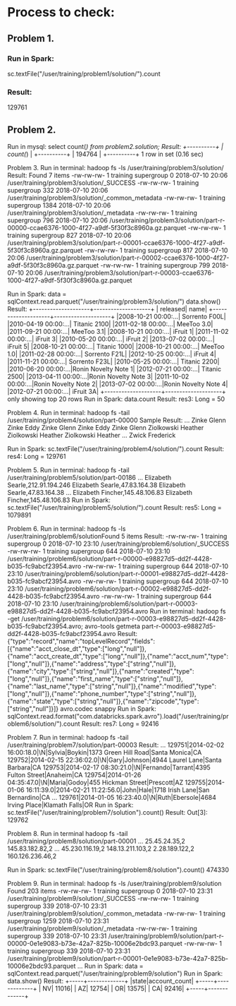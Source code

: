 # Process to check:

## Problem 1.
### Run in Spark: 
sc.textFile("/user/training/problem1/solution/").count
### Result: 
129761

## Problem 2. 
Run in mysql: select count(*) from problem2.solution;
Result:
+----------+
| count(*) |
+----------+
|   194764 |
+----------+
1 row in set (0.16 sec)

Problem 3.
Run in terminal: hadoop fs -ls /user/training/problem3/solution/
Result:
Found 7 items
-rw-rw-rw-   1 training supergroup          0 2018-07-10 20:06 /user/training/problem3/solution/_SUCCESS
-rw-rw-rw-   1 training supergroup        332 2018-07-10 20:06 /user/training/problem3/solution/_common_metadata
-rw-rw-rw-   1 training supergroup       1384 2018-07-10 20:06 /user/training/problem3/solution/_metadata
-rw-rw-rw-   1 training supergroup        796 2018-07-10 20:06 /user/training/problem3/solution/part-r-00000-ccae6376-1000-4f27-a9df-5f30f3c8960a.gz.parquet
-rw-rw-rw-   1 training supergroup        827 2018-07-10 20:06 /user/training/problem3/solution/part-r-00001-ccae6376-1000-4f27-a9df-5f30f3c8960a.gz.parquet
-rw-rw-rw-   1 training supergroup        817 2018-07-10 20:06 /user/training/problem3/solution/part-r-00002-ccae6376-1000-4f27-a9df-5f30f3c8960a.gz.parquet
-rw-rw-rw-   1 training supergroup        799 2018-07-10 20:06 /user/training/problem3/solution/part-r-00003-ccae6376-1000-4f27-a9df-5f30f3c8960a.gz.parquet

Run in Spark:
data = sqlContext.read.parquet("/user/training/problem3/solution/")
data.show()
Result:
+--------------------+--------------------+
|            released|                name|
+--------------------+--------------------+
|2008-10-21 00:00:...|       Sorrento F00L|
|2010-04-19 00:00:...|        Titanic 2100|
|2011-02-18 00:00:...|          MeeToo 3.0|
|2011-09-21 00:00:...|          MeeToo 3.1|
|2008-10-21 00:00:...|            iFruit 1|
|2011-11-02 00:00:...|            iFruit 3|
|2010-05-20 00:00:...|            iFruit 2|
|2013-07-02 00:00:...|            iFruit 5|
|2008-10-21 00:00:...|        Titanic 1000|
|2008-10-21 00:00:...|          MeeToo 1.0|
|2011-02-28 00:00:...|       Sorrento F21L|
|2012-10-25 00:00:...|            iFruit 4|
|2011-11-21 00:00:...|       Sorrento F23L|
|2010-05-25 00:00:...|        Titanic 2200|
|2010-06-20 00:00:...|Ronin Novelty Note 1|
|2012-07-21 00:00:...|        Titanic 2500|
|2013-04-11 00:00:...|Ronin Novelty Note 3|
|2011-10-02 00:00:...|Ronin Novelty Note 2|
|2013-07-02 00:00:...|Ronin Novelty Note 4|
|2012-07-21 00:00:...|           iFruit 3A|
+--------------------+--------------------+
only showing top 20 rows
Run in Spark: data.count
Result: res3: Long = 50  

Problem 4.
Run in terminal: hadoop fs -tail /user/training/problem4/solution/part-00000
Sample Result:
...
Zinke   Glenn
Zinke   Eddy
Zinke   Glenn
Zinke   Eddy
Zinke   Glenn
Ziolkowski  Heather
Ziolkowski  Heather
Ziolkowski  Heather
...
Zwick   Frederick

Run in Spark: sc.textFile("/user/training/problem4/solution/").count
Result: res4: Long = 129761

Problem 5.
Run in terminal: hadoop fs -tail /user/training/problem5/solution/part-00186
...
Elizabeth Searle,212.91.194.246
Elizabeth Searle,47.83.164.38
Elizabeth Searle,47.83.164.38
...
Elizabeth Fincher,145.48.106.83
Elizabeth Fincher,145.48.106.83
Run in Spark: sc.textFile("/user/training/problem5/solution/").count
Result: res5: Long = 1079891 

Problem 6.
Run in terminal: hadoop fs -ls /user/training/problem6/solutionFound 5 items
Result:
-rw-rw-rw-   1 training supergroup          0 2018-07-10 23:10 /user/training/problem6/solution/_SUCCESS
-rw-rw-rw-   1 training supergroup        644 2018-07-10 23:10 /user/training/problem6/solution/part-r-00000-e98827d5-dd2f-4428-b035-fc9abcf23954.avro
-rw-rw-rw-   1 training supergroup        644 2018-07-10 23:10 /user/training/problem6/solution/part-r-00001-e98827d5-dd2f-4428-b035-fc9abcf23954.avro
-rw-rw-rw-   1 training supergroup        644 2018-07-10 23:10 /user/training/problem6/solution/part-r-00002-e98827d5-dd2f-4428-b035-fc9abcf23954.avro
-rw-rw-rw-   1 training supergroup        644 2018-07-10 23:10 /user/training/problem6/solution/part-r-00003-e98827d5-dd2f-4428-b035-fc9abcf23954.avro
Run in terminal: hadoop fs -get /user/training/problem6/solution/part-r-00003-e98827d5-dd2f-4428-b035-fc9abcf23954.avro; avro-tools getmeta part-r-00003-e98827d5-dd2f-4428-b035-fc9abcf23954.avro 
Result:
{"type":"record","name":"topLevelRecord","fields":[{"name":"acct_close_dt","type":["long","null"]},{"name":"acct_create_dt","type":["long","null"]},{"name":"acct_num","type":["long","null"]},{"name":"address","type":["string","null"]},{"name":"city","type":["string","null"]},{"name":"created","type":["long","null"]},{"name":"first_name","type":["string","null"]},{"name":"last_name","type":["string","null"]},{"name":"modified","type":["long","null"]},{"name":"phone_number","type":["string","null"]},{"name":"state","type":["string","null"]},{"name":"zipcode","type":["string","null"]}]}
avro.codec  snappy
Run in Spark: sqlContext.read.format("com.databricks.spark.avro").load("/user/training/problem6/solution/").count
Result: res7: Long = 92416 

Problem 7.
Run in terminal: hadoop fs -tail /user/training/problem7/solution/part-00003
Result:
...
129751|2014-02-02 16:00:18.0|\N|Sylvia|Boykin|1373 Green Hill Road|Santa Monica|CA
129752|2014-02-15 22:36:02.0|\N|Gary|Johnson|4944 Laurel Lane|Santa Barbara|CA
129753|2014-02-17 08:30:21.0|\N|Fernando|Tarrant|4395 Fulton Street|Anaheim|CA
129754|2014-01-26 04:35:47.0|\N|Maria|Godoy|455 Hickman Street|Prescott|AZ
129755|2014-01-06 16:11:39.0|2014-02-21 11:22:56.0|John|Hale|1718 Irish Lane|San Bernardino|CA
...
129761|2014-01-05 16:23:40.0|\N|Ruth|Ebersole|4684 Irving Place|Klamath Falls|OR
Run in Spark: sc.textFile("/user/training/problem7/solution").count()
Result: Out[3]: 129762

Problem 8.
Run in terminal hadoop fs -tail /user/training/problem8/solution/part-00001
...
25.45.24.35,2
145.83.182.82,2
...
45.230.116.19,2
148.13.211.103,2
2.28.189.122,2
160.126.236.46,2

Run in Spark: sc.textFile("/user/training/problem8/solution").count()
474330

Problem 9.
Run in terminal: hadoop fs -ls /user/training/problem9/solution
Found 203 items
-rw-rw-rw-   1 training supergroup          0 2018-07-10 23:31 /user/training/problem9/solution/_SUCCESS
-rw-rw-rw-   1 training supergroup        339 2018-07-10 23:31 /user/training/problem9/solution/_common_metadata
-rw-rw-rw-   1 training supergroup       1259 2018-07-10 23:31 /user/training/problem9/solution/_metadata
-rw-rw-rw-   1 training supergroup        339 2018-07-10 23:31 /user/training/problem9/solution/part-r-00000-0e1e9083-b73e-42a7-825b-10006e2bdc93.parquet
-rw-rw-rw-   1 training supergroup        339 2018-07-10 23:31 /user/training/problem9/solution/part-r-00001-0e1e9083-b73e-42a7-825b-10006e2bdc93.parquet
...
Run in Spark: data = sqlContext.read.parquet("/user/training/problem9/solution")
Run in Spark: data.show()
Result:
+-----+-------------+
|state|account_count|
+-----+-------------+
|   NV|        11016|
|   AZ|        12754|
|   OR|        13575|
|   CA|        92416|
+-----+-------------+

